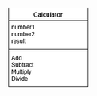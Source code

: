 ![Image](https://raw.githubusercontent.com/CarlBaines/Y2-C-Sharp-Programming-Challenges/master/Classes%20and%20Objects/Calculator/images/Capture.PNG)
